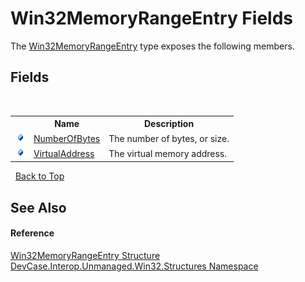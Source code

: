 # Win32MemoryRangeEntry Fields
 

The <a href="T_DevCase_Interop_Unmanaged_Win32_Structures_Win32MemoryRangeEntry">Win32MemoryRangeEntry</a> type exposes the following members.


## Fields
&nbsp;<table><tr><th></th><th>Name</th><th>Description</th></tr><tr><td>![Public field](media/pubfield.gif "Public field")</td><td><a href="F_DevCase_Interop_Unmanaged_Win32_Structures_Win32MemoryRangeEntry_NumberOfBytes">NumberOfBytes</a></td><td>
The number of bytes, or size.</td></tr><tr><td>![Public field](media/pubfield.gif "Public field")</td><td><a href="F_DevCase_Interop_Unmanaged_Win32_Structures_Win32MemoryRangeEntry_VirtualAddress">VirtualAddress</a></td><td>
The virtual memory address.</td></tr></table>&nbsp;
<a href="#win32memoryrangeentry-fields">Back to Top</a>

## See Also


#### Reference
<a href="T_DevCase_Interop_Unmanaged_Win32_Structures_Win32MemoryRangeEntry">Win32MemoryRangeEntry Structure</a><br /><a href="N_DevCase_Interop_Unmanaged_Win32_Structures">DevCase.Interop.Unmanaged.Win32.Structures Namespace</a><br />